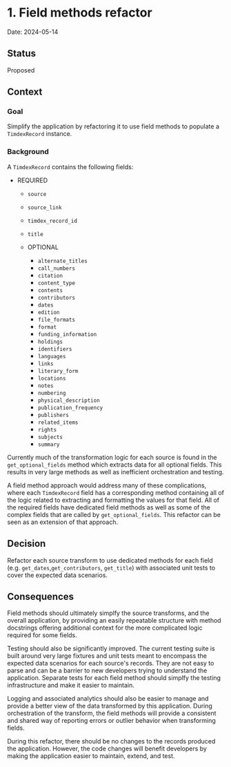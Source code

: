 # 1. Field methods refactor

Date: 2024-05-14

## Status

Proposed

## Context

### Goal
Simplify the application by refactoring it to use field methods to populate a `TimdexRecord` instance.

### Background
A `TimdexRecord` contains the following fields: 

* REQUIRED
    * `source`
    * `source_link`
    * `timdex_record_id`
    * `title`

  * OPTIONAL
    * `alternate_titles`
    * `call_numbers`
    * `citation`
    * `content_type`
    * `contents`
    * `contributors`
    * `dates`
    * `edition`
    * `file_formats`
    * `format`
    * `funding_information`
    * `holdings`
    * `identifiers`
    * `languages`
    * `links`
    * `literary_form`
    * `locations`
    * `notes`
    * `numbering`
    * `physical_description`
    * `publication_frequency`
    * `publishers`
    * `related_items`
    * `rights`
    * `subjects`
    * `summary`

Currently much of the transformation logic for each source is found in the `get_optional_fields` method which extracts data for all optional fields. This results in very large methods as well as inefficient orchestration and testing. 

A field method approach would address many of these complications, where each `TimdexRecord` field has a corresponding method containing all of the logic related to extracting and formatting the values for that field. All of the required fields have dedicated field methods as well as some of the complex fields that are called by `get_optional_fields`. This refactor can be seen as an extension of that approach.

## Decision

Refactor each source transform to use dedicated methods for each field (e.g. `get_dates`,`get_contributors`, `get_title`) with associated unit tests to cover the expected data scenarios. 


## Consequences
Field methods should ultimately simplfy the source transforms, and the overall application, by providing an easily repeatable structure with method docstrings offering additional context for the more complicated logic required for some fields. 

Testing should also be significantly improved. The current testing suite is built around very large fixtures and unit tests meant to encompass the expected data scenarios for each source's records. They are not easy to parse and can be a barrier to new developers trying to understand the application. Separate tests for each field method should simplfy the testing infrastructure and make it easier to maintain.

Logging and associated analytics should also be easier to manage and provide a better view of the data transformed by this application. During orchestration of the transform, the field methods will provide a consistent and shared way of reporting errors or outlier behavior when transforming fields.

During this refactor, there should be no changes to the records produced the application. However, the code changes will benefit developers by making the application easier to maintain, extend, and test.